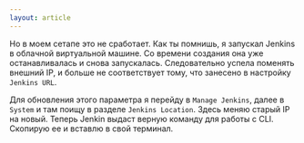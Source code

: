 ```yaml
---
layout: article
---
```

Но в моем сетапе это не сработает. Как ты помнишь, я запускал Jenkins в облачной виртуальной машине. Со времени создания она уже останавливалась и снова запускалась. Следовательно успела поменять внешний IP, и больше не соответствует тому, что занесено в настройку `Jenkins URL`.

Для обновления этого параметра я перейду в `Manage Jenkins`, далее в `System` и там поищу в разделе `Jenkins Location`. Здесь меняю старый IP на новый. Теперь Jenkin выдаст верную команду для работы с CLI. Скопирую ее и вставлю в свой терминал.
